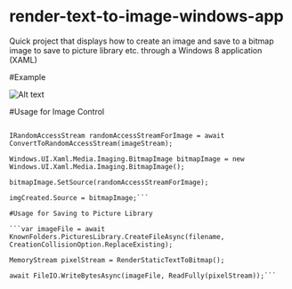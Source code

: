 # render-text-to-image-windows-app
Quick project that displays how to create an image and save to a bitmap image to save to picture library etc. through a Windows 8 application (XAML)

#Example

![Alt text](https://cloud.githubusercontent.com/assets/4294995/8870328/20710b08-31bb-11e5-9a17-0298239d3ba3.png "WindowsAppExample")

#Usage for Image Control

```MemoryStream imageStream = RenderStaticTextToBitmap();

IRandomAccessStream randomAccessStreamForImage = await ConvertToRandomAccessStream(imageStream);

Windows.UI.Xaml.Media.Imaging.BitmapImage bitmapImage = new Windows.UI.Xaml.Media.Imaging.BitmapImage();

bitmapImage.SetSource(randomAccessStreamForImage);

imgCreated.Source = bitmapImage;```

#Usage for Saving to Picture Library

```var imageFile = await KnownFolders.PicturesLibrary.CreateFileAsync(filename, CreationCollisionOption.ReplaceExisting);

MemoryStream pixelStream = RenderStaticTextToBitmap();

await FileIO.WriteBytesAsync(imageFile, ReadFully(pixelStream));```
